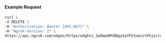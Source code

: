 <!-- Code generated for API Clients. DO NOT EDIT. -->

#### Example Request

```bash
curl \
-X DELETE \
-H "Authorization: Bearer {API_KEY}" \
-H "Ngrok-Version: 2" \
https://api.ngrok.com/edges/https/edghts_2wOmwXMYBQquSyYP1tnecsYVhjo/routes/edghtsrt_2wOmwRgZkW1s5at18UjUbKUdRM0/request_headers
```
